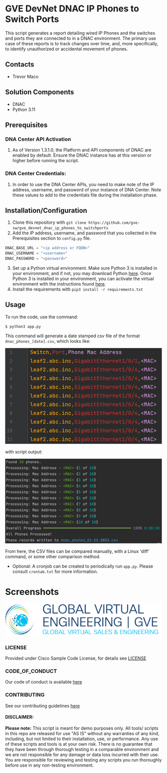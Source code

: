# GVE DevNet DNAC IP Phones to Switch Ports

This script generates a report detailing wired IP Phones and the switches and ports they are connected to in a DNAC environment. The primary use case of these reports is to track changes over time, and, more specifically, to identify unauthorized or accidental movement of phones.

## Contacts
* Trevor Maco

## Solution Components
* DNAC
* Python 3.11

## Prerequisites
### DNA Center API Activation
1. As of Version 1.3.1.0, the Platform and API components of DNAC are enabled by default. Ensure the DNAC instance has at this version or higher before running the script.

### DNA Center Credentials: 
1. In order to use the DNA Center APIs, you need to make note of the IP address, username, and password of your instance of DNA Center. Note these values to add to the credentials file during the installation phase.

## Installation/Configuration
1. Clone this repository with `git clone https://github.com/gve-sw/gve_devnet_dnac_ip_phones_to_switchports`
2. Add the IP address, username, and password that you collected in the Prerequisites section to `config.py` file.
```python
DNAC_BASE_URL = "<ip address or FQDN>"
DNAC_USERNAME = "<username>"
DNAC_PASSWORD = "<password>"
```
3. Set up a Python virtual environment. Make sure Python 3 is installed in your environment, and if not, you may download Python [here](https://www.python.org/downloads/). Once Python 3 is installed in your environment, you can activate the virtual environment with the instructions found [here](https://docs.python.org/3/tutorial/venv.html).
4. Install the requirements with `pip3 install -r requirements.txt`

## Usage
To run the code, use the command:
```
$ python3 app.py
```

This command will generate a date stamped csv file of the format `dnac_phones_[date].csv`, which looks like:

![](IMAGES/csv_output.png)

with script output:

![](IMAGES/script_output.png)

From here, the CSV files can be compared manually, with a Linux 'diff' command, or some other comparison method.

* Optional: A cronjob can be created to periodically run `app.py`. Please consult `crontab.txt` for more information.

# Screenshots

![/IMAGES/0image.png](/IMAGES/0image.png)

### LICENSE

Provided under Cisco Sample Code License, for details see [LICENSE](LICENSE.md)

### CODE_OF_CONDUCT

Our code of conduct is available [here](CODE_OF_CONDUCT.md)

### CONTRIBUTING

See our contributing guidelines [here](CONTRIBUTING.md)

#### DISCLAIMER:
<b>Please note:</b> This script is meant for demo purposes only. All tools/ scripts in this repo are released for use "AS IS" without any warranties of any kind, including, but not limited to their installation, use, or performance. Any use of these scripts and tools is at your own risk. There is no guarantee that they have been through thorough testing in a comparable environment and we are not responsible for any damage or data loss incurred with their use.
You are responsible for reviewing and testing any scripts you run thoroughly before use in any non-testing environment.